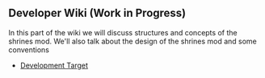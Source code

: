 ## Developer Wiki (Work in Progress)

In this part of the wiki we will discuss structures
and concepts of the shrines mod. We'll also talk about
the design of the shrines mod and some conventions

- [Development Target](devs/DevelopmentTarget.md)